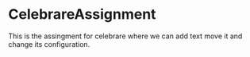 # CelebrareAssignment
This is the assingment for celebrare where we can add text move it and change its configuration.
